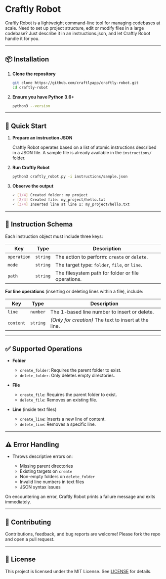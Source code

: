 # Craftly Robot

Craftly Robot is a lightweight command-line tool for managing codebases at scale. Need to set up project structure, edit or modify files in a large codebase? Just describe it in an instructions.json, and let Craftly Robot handle it for you.

---

## 📦 Installation

1. **Clone the repository**

   ```bash
   git clone https://github.com/craftlyapp/craftly-robot.git
   cd craftly-robot
   ```
2. **Ensure you have Python 3.6+**

   ```bash
   python3 --version
   ```

---

## 🚀 Quick Start

1. **Prepare an instruction JSON**

   Craftly Robot operates based on a list of atomic instructions described in a JSON file.
   A sample file is already available in the `instructions/` folder.

2. **Run Craftly Robot**

   ```bash
   python3 craftly_robot.py -i instructions/sample.json
   ```

3. **Observe the output**

   ```bash
   ✓ [1/4] Created folder: my_project
   ✓ [2/4] Created file: my_project/hello.txt
   ✓ [3/4] Inserted line at line 1: my_project/hello.txt
   ```

---
## 🔧 Instruction Schema

Each instruction object must include three keys:

| Key         | Type     | Description                                        |
| ----------- | -------- | -------------------------------------------------- |
| `operation` | `string` | The action to perform: `create` or `delete`.       |
| `mode`      | `string` | The target type: `folder`, `file`, or `line`.      |
| `path`      | `string` | The filesystem path for folder or file operations. |

**For line operations** (inserting or deleting lines within a file), include:

| Key       | Type     | Description                                           |
| --------- | -------- | ----------------------------------------------------- |
| `line`    | `number` | The 1-based line number to insert or delete.          |
| `content` | `string` | *(Only for creation)* The text to insert at the line. |

---

## ✅ Supported Operations

* **Folder**

  * `create_folder`: Requires the parent folder to exist.
  * `delete_folder`: Only deletes empty directories.

* **File**

  * `create_file`: Requires the parent folder to exist.
  * `delete_file`: Removes an existing file.

* **Line** (inside text files)

  * `create_line`: Inserts a new line of content.
  * `delete_line`: Removes a specific line.

---

## ⚠️ Error Handling

* Throws descriptive errors on:

  * Missing parent directories
  * Existing targets on `create`
  * Non-empty folders on `delete_folder`
  * Invalid line numbers in text files
  * JSON syntax issues

On encountering an error, Craftly Robot prints a failure message and exits immediately.

---

## 🤝 Contributing

Contributions, feedback, and bug reports are welcome! Please fork the repo and open a pull request.

---

## 📄 License

This project is licensed under the MIT License. See [LICENSE](LICENSE) for details.

